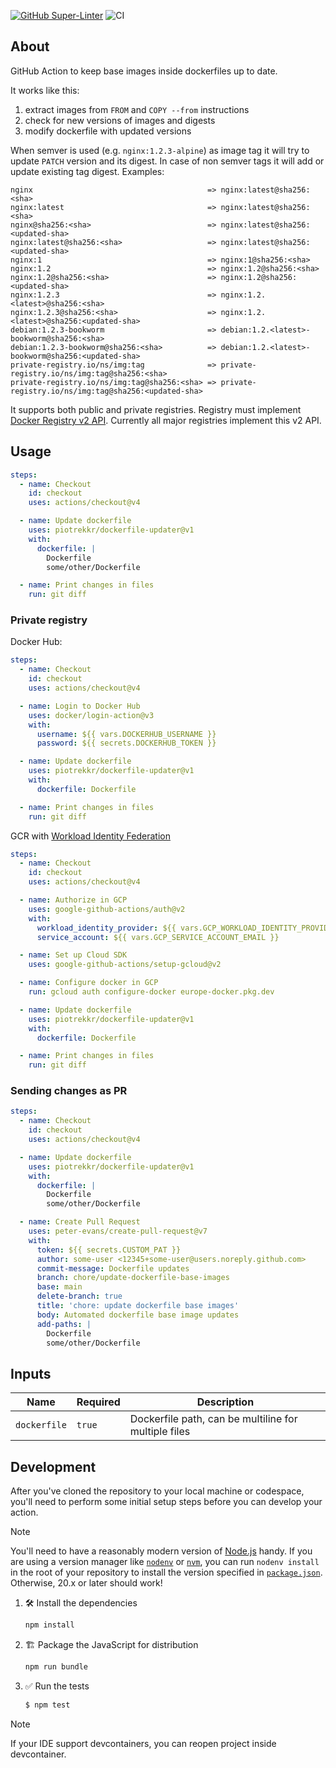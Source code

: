 [![GitHub Super-Linter](https://github.com/actions/javascript-action/actions/workflows/linter.yml/badge.svg)](https://github.com/super-linter/super-linter)
![CI](https://github.com/actions/javascript-action/actions/workflows/ci.yml/badge.svg)

## About

GitHub Action to keep base images inside dockerfiles up to date.

It works like this:

1. extract images from `FROM` and `COPY --from` instructions
1. check for new versions of images and digests
1. modify dockerfile with updated versions

When semver is used (e.g. `nginx:1.2.3-alpine`) as image tag it will try to
update `PATCH` version and its digest. In case of non semver tags it will add or
update existing tag digest. Examples:

```text
nginx                                       => nginx:latest@sha256:<sha>
nginx:latest                                => nginx:latest@sha256:<sha>
nginx@sha256:<sha>                          => nginx:latest@sha256:<updated-sha>
nginx:latest@sha256:<sha>                   => nginx:latest@sha256:<updated-sha>
nginx:1                                     => nginx:1@sha256:<sha>
nginx:1.2                                   => nginx:1.2@sha256:<sha>
nginx:1.2@sha256:<sha>                      => nginx:1.2@sha256:<updated-sha>
nginx:1.2.3                                 => nginx:1.2.<latest>@sha256:<sha>
nginx:1.2.3@sha256:<sha>                    => nginx:1.2.<latest>@sha256:<updated-sha>
debian:1.2.3-bookworm                       => debian:1.2.<latest>-bookworm@sha256:<sha>
debian:1.2.3-bookworm@sha256:<sha>          => debian:1.2.<latest>-bookworm@sha256:<updated-sha>
private-registry.io/ns/img:tag              => private-registry.io/ns/img:tag@sha256:<sha>
private-registry.io/ns/img:tag@sha256:<sha> => private-registry.io/ns/img:tag@sha256:<updated-sha>
```

It supports both public and private registries. Registry must implement
[Docker Registry v2 API](https://distribution.github.io/distribution/).
Currently all major registries implement this v2 API.

## Usage

```yaml
steps:
  - name: Checkout
    id: checkout
    uses: actions/checkout@v4

  - name: Update dockerfile
    uses: piotrekkr/dockerfile-updater@v1
    with:
      dockerfile: |
        Dockerfile
        some/other/Dockerfile

  - name: Print changes in files
    run: git diff
```

### Private registry

Docker Hub:

```yaml
steps:
  - name: Checkout
    id: checkout
    uses: actions/checkout@v4

  - name: Login to Docker Hub
    uses: docker/login-action@v3
    with:
      username: ${{ vars.DOCKERHUB_USERNAME }}
      password: ${{ secrets.DOCKERHUB_TOKEN }}

  - name: Update dockerfile
    uses: piotrekkr/dockerfile-updater@v1
    with:
      dockerfile: Dockerfile

  - name: Print changes in files
    run: git diff
```

GCR with
[Workload Identity Federation](https://cloud.google.com/iam/docs/workload-identity-federation)

```yaml
steps:
  - name: Checkout
    id: checkout
    uses: actions/checkout@v4

  - name: Authorize in GCP
    uses: google-github-actions/auth@v2
    with:
      workload_identity_provider: ${{ vars.GCP_WORKLOAD_IDENTITY_PROVIDER_ID }}
      service_account: ${{ vars.GCP_SERVICE_ACCOUNT_EMAIL }}

  - name: Set up Cloud SDK
    uses: google-github-actions/setup-gcloud@v2

  - name: Configure docker in GCP
    run: gcloud auth configure-docker europe-docker.pkg.dev

  - name: Update dockerfile
    uses: piotrekkr/dockerfile-updater@v1
    with:
      dockerfile: Dockerfile

  - name: Print changes in files
    run: git diff
```

### Sending changes as PR

```yaml
steps:
  - name: Checkout
    id: checkout
    uses: actions/checkout@v4

  - name: Update dockerfile
    uses: piotrekkr/dockerfile-updater@v1
    with:
      dockerfile: |
        Dockerfile
        some/other/Dockerfile

  - name: Create Pull Request
    uses: peter-evans/create-pull-request@v7
    with:
      token: ${{ secrets.CUSTOM_PAT }}
      author: some-user <12345+some-user@users.noreply.github.com>
      commit-message: Dockerfile updates
      branch: chore/update-dockerfile-base-images
      base: main
      delete-branch: true
      title: 'chore: update dockerfile base images'
      body: Automated dockerfile base image updates
      add-paths: |
        Dockerfile
        some/other/Dockerfile
```

## Inputs

| Name         | Required | Description                                          |
| ------------ | -------- | ---------------------------------------------------- |
| `dockerfile` | `true`   | Dockerfile path, can be multiline for multiple files |

## Development

After you've cloned the repository to your local machine or codespace, you'll
need to perform some initial setup steps before you can develop your action.

> [!NOTE]
>
> You'll need to have a reasonably modern version of
> [Node.js](https://nodejs.org) handy. If you are using a version manager like
> [`nodenv`](https://github.com/nodenv/nodenv) or
> [`nvm`](https://github.com/nvm-sh/nvm), you can run `nodenv install` in the
> root of your repository to install the version specified in
> [`package.json`](./package.json). Otherwise, 20.x or later should work!

1. :hammer_and_wrench: Install the dependencies

   ```bash
   npm install
   ```

1. :building_construction: Package the JavaScript for distribution

   ```bash
   npm run bundle
   ```

1. :white_check_mark: Run the tests

   ```bash
   $ npm test
   ```

> [!NOTE]
>
> If your IDE support devcontainers, you can reopen project inside devcontainer.
